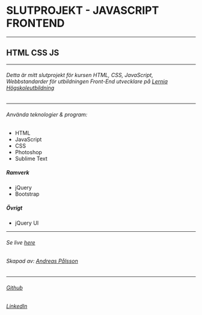 # SLUTPROJEKT - JAVASCRIPT FRONTEND
---
## HTML CSS JS
---
###### Detta är mitt slutprojekt för kursen HTML, CSS, JavaScript, Webbstandarder för utbildningen Front-End utvecklare på [Lernia Högskoleutbildning](https://www.lernia.se/)
---
###### Använda teknologier & program:
* HTML
* JavaScript
* CSS
* Photoshop
* Sublime Text

##### Ramverk
* jQuery
* Bootstrap

##### Övrigt
* jQuery UI
---
###### Se live [here](therdny.github.io/slutprojekt)
###### Skapad av: [Andreas Pålsson](http://www.rdny.se)
---
###### [Github](https://github.com/therdny)
###### [LinkedIn](https://www.linkedin.com/in/andreas-p%C3%A5lsson-29a15890?trk=hp-identity-name)
